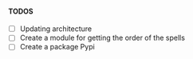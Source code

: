 #### TODOS

- [ ] Updating architecture
- [ ] Create a module for getting the order of the spells
- [ ] Create a package Pypi
